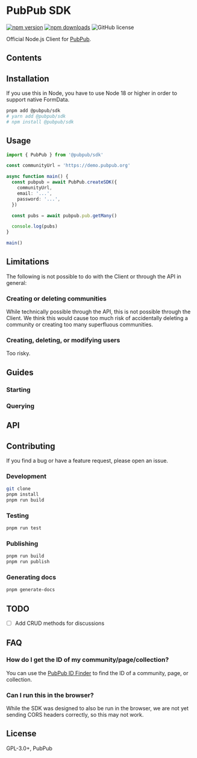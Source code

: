 # PubPub SDK

[![npm version](https://img.shields.io/npm/v/pubpub-client.svg)](https://www.npmjs.com/package/@pubpub/sdk)
[![npm downloads](https://img.shields.io/npm/dm/pubpub-client.svg)](https://www.npmjs.com/package/@pubpub/sdk)
![GitHub license](https://img.shields.io/github/license/pubpub/sdk)

Official Node.js Client for [PubPub](https://pubpub.org/).

## Contents

## Installation

If you use this in Node, you have to use Node 18 or higher in order to support native FormData.

```bash
pnpm add @pubpub/sdk
# yarn add @pubpub/sdk
# npm install @pubpub/sdk
```

## Usage

```ts
import { PubPub } from '@pubpub/sdk'

const communityUrl = 'https://demo.pubpub.org'

async function main() {
  const pubpub = await PubPub.createSDK({
    communityUrl,
    email: '...',
    password: '...',
  })

  const pubs = await pubpub.pub.getMany()

  console.log(pubs)
}

main()
```

## Limitations

The following is not possible to do with the Client or through the API in general:

### Creating or deleting communities

While technically possible through the API, this is not possible through the Client.
We think this would cause too much risk of accidentally deleting a community or creating too many superfluous communities.

### Creating, deleting, or modifying users

Too risky.

## Guides

### Starting

### Querying

## API

## Contributing

If you find a bug or have a feature request, please open an issue.

### Development

```bash
git clone
pnpm install
pnpm run build
```

### Testing

```bash
pnpm run test
```

### Publishing

```bash
pnpm run build
pnpm run publish
```

### Generating docs

```bash
pnpm generate-docs
```

## TODO

- [ ] Add CRUD methods for discussions

## FAQ

### How do I get the ID of my community/page/collection?

You can use the [PubPub ID Finder](https://pubpub.tefkah.com/) to find the ID of a community, page, or collection.

### Can I run this in the browser?

While the SDK was designed to also be run in the browser, we are not yet sending CORS headers correctly, so this may not work.

## License

GPL-3.0+, PubPub
